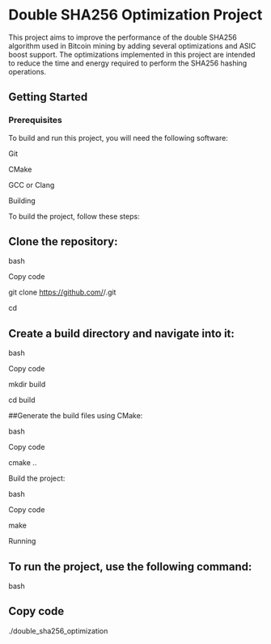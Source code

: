 # Double SHA256 Optimization Project

This project aims to improve the performance of the double SHA256 algorithm used in Bitcoin mining by adding several optimizations and ASIC boost support. The optimizations implemented in this project are intended to reduce the time and energy required to perform the SHA256 hashing operations.

## Getting Started
### Prerequisites
To build and run this project, you will need the following software:

Git

CMake

GCC or Clang

Building

To build the project, follow these steps:

## Clone the repository:

bash

Copy code

git clone https://github.com/<your-username>/<your-repo-name>.git
  
cd <your-repo-name>
  
## Create a build directory and navigate into it:
  
bash
  
Copy code
  
mkdir build
  
cd build
  
##Generate the build files using CMake:
  
bash
  
Copy code
  
cmake ..
  
Build the project:
  
bash
  
Copy code
  
make
  
Running
  
## To run the project, use the following command:

bash
  
## Copy code
  
./double_sha256_optimization
